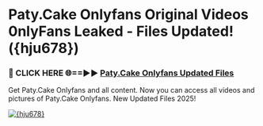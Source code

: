 # Paty.Cake Onlyfans Original Videos 0nlyFans Leaked - Files Updated! ({hju678})

<h3>🔴 CLICK HERE 🌐==►► <a href="https://tinyurl.com/ms9xzufz" rel="nofollow">Paty.Cake Onlyfans Updated Files</a></h3>

Get Paty.Cake Onlyfans and all content. Now you can access all videos and pictures of Paty.Cake Onlyfans. New Updated Files 2025!

[![{hju678}](https://i.imgur.com/PQ7UWWw.gif)](https://tinyurl.com/ms9xzufz)
